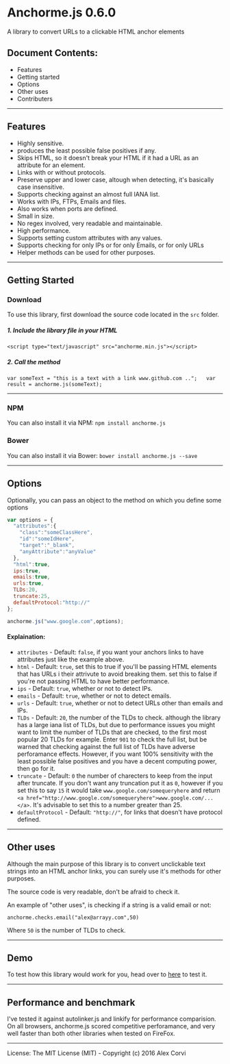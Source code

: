 # Anchorme.js 0.6.0

A library to convert URLs to a clickable HTML anchor elements


## Document Contents:

* Features
* Getting started
* Options
* Other uses
* Contributers

* * *
## Features

*   Highly sensitive.
*   produces the least possible false positives if any.
*   Skips HTML, so it doesn't break your HTML if it had a URL as an attribute for an element.
*   Links with or without protocols.
*   Preserve upper and lower case, altough when detecting, it's basically case insensitive.
*   Supports checking against an almost full IANA list.
*   Works with IPs, FTPs, Emails and files.
*   Also works when ports are defined.
*   Small in size.
*   No regex involved, very readable and maintainable.
*   High performance.
*   Supports setting custom attributes with any values.
*   Supports checking for only IPs or for only Emails, or for only URLs
*   Helper methods can be used for other purposes.


* * *

## Getting Started

### Download

To use this library, first download the source code located in the `src` folder.

##### 1\. Include the library file in your HTML

`<script type="text/javascript" src="anchorme.min.js"></script>`

##### 2\. Call the method

`var someText = "this is a text with a link www.github.com ..";  
var result = anchorme.js(someText);`

* * *

### NPM

You can also install it via NPM: `npm install anchorme.js`

### Bower

You can also install it via Bower: `bower install anchorme.js --save`

--------

## Options

Optionally, you can pass an object to the method on which you define some options

``` javascript
var options = {
  "attributes":{
    "class":"someClassHere",
    "id":"someIdHere",
    "target":"_blank",
    "anyAttribute":"anyValue"
  },
  "html":true,
  ips:true,
  emails:true,
  urls:true,
  TLDs:20,
  truncate:25,
  defaultProtocol:"http://"
};

anchorme.js("www.google.com",options);
```

#### Explaination:

*   `attributes` - Default: `false`, if you want your anchors links to have attributes just like the example above.
*   `html` - Default: `true`, set this to true if you'll be passing HTML elements that has URLs i their attrivute to avoid breaking them. set this to false if you're not passing HTML to have better performance.
*   `ips` - Default: `true`, whether or not to detect IPs.
*   `emails` - Default: `true`, whether or not to detect emails.
*   `urls` - Default: `true`, whether or not to detect URLs other than emails and IPs.
*   `TLDs` - Default: `20`, the number of the TLDs to check. although the library has a large iana list of TLDs, but due to performance issues you might want to limit the number of TLDs that are checked, to the first most popular 20 TLDs for example. Enter `901` to check the full list, but be warned that checking against the full list of TLDs have adverse perforamance effects. However, if you want 100% sensitivity with the least possible false positives and you have a decent computing power, then go for it.
*   `truncate` - Default: `0` the number of charecters to keep from the input after truncate. If you don't want any truncation put it as `0`, however if you set this to say `15` it would take `www.google.com/somequeryhere` and return `<a href="http://www.google.com/somequeryhere">www.google.com/...</a>`. It's advisable to set this to a number greater than 25.
*   `defaultProtocol` - Default: `"http://"`, for links that doesn't have protocol defined.


* * *

## Other uses

Although the main purpose of this library is to convert unclickable text strings into an HTML anchor links, you can surely use it's methods for other purposes.

The source code is very readable, don't be afraid to check it.

An example of "other uses", is checking if a string is a valid email or not:

`anchorme.checks.email("alex@arrayy.com",50)`

Where `50` is the number of TLDs to check.

* * *


## Demo

To test how this library would work for you, head over to [here](http://alexcorvi.github.io/anchorme.js/) to test it.

* * *

## Performance and benchmark

I've tested it against autolinker.js and linkify for performance comparision. On all browsers, anchorme.js scored competitive perforamance, and very well faster than both other libraries when tested on FireFox.


* * *

License: The MIT License (MIT) - Copyright (c) 2016 Alex Corvi
